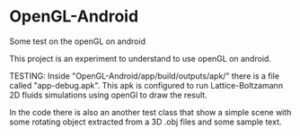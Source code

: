 # OpenGL-Android
Some test on the openGL on android

This project is an experiment to understand to use openGL on android.

TESTING:
Inside "OpenGL-Android/app/build/outputs/apk/" there is a file called "app-debug.apk".
This apk is configured to run Lattice-Boltzamann 2D fluids simulations using openGl to draw the result.

In the code there is also an another test class that show a simple scene with some rotating object extracted from a 3D .obj files and some sample text.

